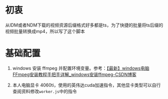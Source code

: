 # 初衷

从IDM或者NDM下载的视频资源后缀格式好多都是ts，为了快捷的批量将ts后缀的视频批量转换成mp4，所以写了这个脚本

# 基础配置

1. windows 安装 ffmpeg 并配置环境变量。参考：[【最新】windows电脑FFmpeg安装教程手把手详解_windows安装ffmpeg-CSDN博客](https://blog.csdn.net/csdn_yudong/article/details/129182648)

2. 本人电脑显卡 4060ti，使用的英伟达cuda加速指令，其他显卡类型可以自行查阅资料修改`worker.js`中的指令

   

